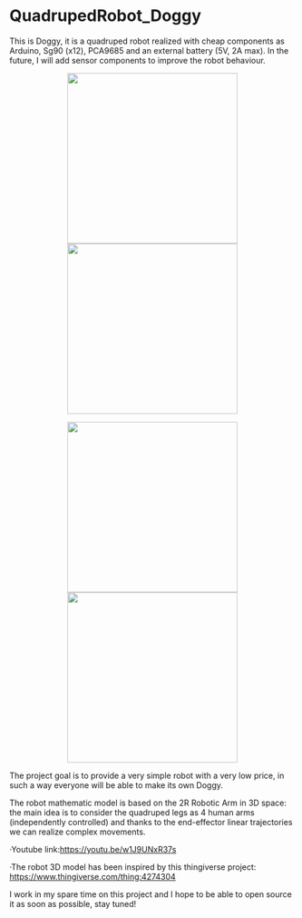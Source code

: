 # QuadrupedRobot_Doggy
This is Doggy, it is a quadruped robot realized with cheap components as Arduino, Sg90 (x12), PCA9685 and an external battery (5V, 2A max). In the future, I will add sensor components to improve the robot behaviour. 

<p align="center">
  <img src="https://user-images.githubusercontent.com/114728905/195447836-b04efb03-ce78-48f2-825b-ea3866d645c4.jpg" width="300" />
  <img src="https://user-images.githubusercontent.com/114728905/195447903-efb50fa2-32b8-43e0-8480-39342172fb5b.jpg" width="300" />
</p>

<p align="center">
  <img src="https://user-images.githubusercontent.com/114728905/195815739-af49bbbb-bc22-4f4d-85c0-6e1475f06366.jpg" width="300" />
  <img src="https://user-images.githubusercontent.com/114728905/195815925-d7861feb-e8fb-4bee-badc-4b9f346e10c5.jpg" width="300" />
</p>



The project goal is to provide a very simple robot with a very low price, in such a way everyone will be able to make its own Doggy.

The robot mathematic model is based on the 2R Robotic Arm in 3D space: the main idea is to consider the quadruped legs as 4 human arms (independently controlled) and thanks to the end-effector linear trajectories we can realize complex movements.

·Youtube link:https://youtu.be/w1J9UNxR37s

·The robot 3D model has been inspired by this thingiverse project: https://www.thingiverse.com/thing:4274304


I work in my spare time on this project and I hope to be able to open source it as soon as possible, stay tuned!
